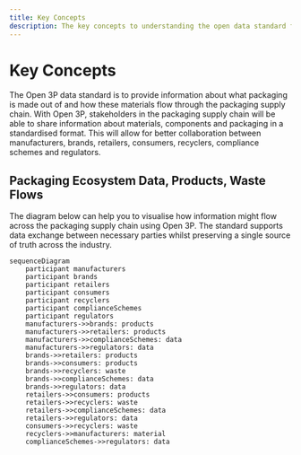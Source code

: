 ```yaml
---
title: Key Concepts
description: The key concepts to understanding the open data standard for the packaging value chain.
---
```


# Key Concepts

The Open 3P data standard is to provide information about what packaging is made out of and how these materials flow through the packaging supply chain. With Open 3P, stakeholders in the packaging supply chain will be able to share information about materials, components and packaging in a standardised format. This will allow for better collaboration between manufacturers, brands, retailers, consumers, recyclers, compliance schemes and regulators.

## Packaging Ecosystem Data, Products, Waste Flows
The diagram below can help you to visualise how information might flow across the packaging supply chain using Open 3P. The standard supports data exchange between necessary parties whilst preserving a single source of truth across the industry.
``` mermaid
sequenceDiagram
    participant manufacturers
    participant brands
    participant retailers
    participant consumers
    participant recyclers
    participant complianceSchemes
    participant regulators
    manufacturers->>brands: products
    manufacturers->>retailers: products
    manufacturers->>complianceSchemes: data
    manufacturers->>regulators: data
    brands->>retailers: products
    brands->>consumers: products
    brands->>recyclers: waste
    brands->>complianceSchemes: data
    brands->>regulators: data
    retailers->>consumers: products
    retailers->>recyclers: waste
    retailers->>complianceSchemes: data
    retailers->>regulators: data
    consumers->>recyclers: waste
    recyclers->>manufacturers: material
    complianceSchemes->>regulators: data
```